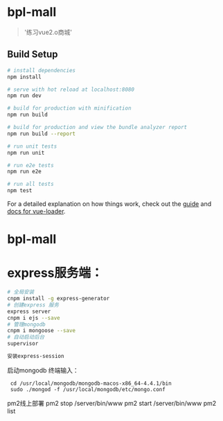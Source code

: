 # bpl-mall

> '练习vue2.o商城'

## Build Setup

``` bash
# install dependencies
npm install

# serve with hot reload at localhost:8080
npm run dev

# build for production with minification
npm run build

# build for production and view the bundle analyzer report
npm run build --report

# run unit tests
npm run unit

# run e2e tests
npm run e2e

# run all tests
npm test
```

For a detailed explanation on how things work, check out the [guide](http://vuejs-templates.github.io/webpack/) and [docs for vue-loader](http://vuejs.github.io/vue-loader).
# bpl-mall



# express服务端：
``` bash
# 全局安装
cnpm install -g express-generator
# 创建express 服务
express server
cnpm i ejs --save
# 管理mongodb
cnpm i mongoose --save
# 自动启动后台
supervisor

安装express-session
```

启动mongodb
终端输入：
```
 cd /usr/local/mongodb/mongodb-macos-x86_64-4.4.1/bin
 sudo ./mongod -f /usr/local/mongodb/etc/mongo.conf
```

pm2线上部署
pm2 stop /server/bin/www
pm2 start /server/bin/www
pm2 list
